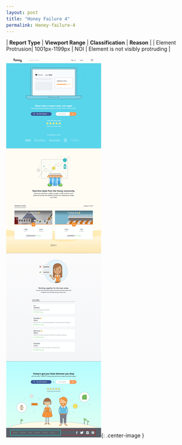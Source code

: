 ```yaml
---
layout: post
title: "Honey Failure 4"
permalink: Honey-failure-4
---
```

| **Report Type** | **Viewport Range** | **Classification** | **Reason** |
| Element Protrusion| 1001px-1199px | NOI | Element is not visibly protruding | 

![Screenshot of the fault](assets/images/Honey/fault4/overflow-Width1100.png){: .center-image }